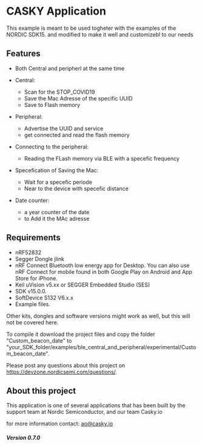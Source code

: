 # CASKY Application
This example is meant to be used togheter with the examples of the NORDIC SDK15. and modified to make it well and customizebl to our needs

## Features
- Both Central and peripherl at the same time
- Central:
	- Scan for the STOP_COVID19
	- Save the Mac Adresse of the specific UUID
	- Save to Flash memory

- Peripheral:
	- Advertise the UUID and service
	- get connected and read the flash memory
- Connecting to the peripheral:
	- Reading the FLash memory via BLE with a specefic frequency

- Specefication of Saving the Mac:
	- Wait for a specefic periode
	- Near to the device  with specefic distance
- Date counter:
	- a year counter of the date
	- to Add it the MAc adresse

## Requirements

* nRF52832
* Segger Dongle  jlink
* nRF Connect Bluetooth low energy app for Desktop. You can also use nRF Connect for mobile found in both Google Play on Android and App Store for iPhone.
* Keil uVision v5.xx or SEGGER Embedded Studio (SES)
* SDK v15.0.0.
* SoftDevice S132 V6.x.x
* Example files.

Other kits, dongles and software versions might work as well, but this will not be covered here.

To compile it download the project files and copy the folder "Custom_beacon_date" to "your_SDK_folder/examples/ble_central_and_peripheral/experimental/Custom_beacon_date".

Please post any questions about this project on https://devzone.nordicsemi.com/questions/.

## About this project
This application is one of several applications that has been built by the support team at Nordic Semiconductor, and our team Casky.io

for more information contact: ao@casky.io


##### Version 0.7.0